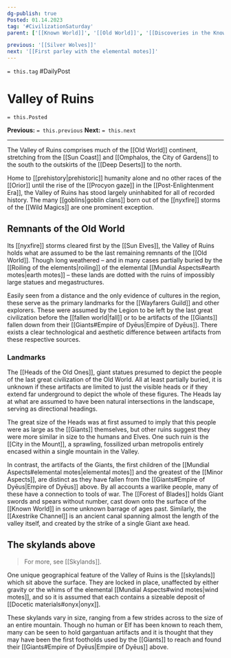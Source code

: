 ```yaml
---
dg-publish: true
Posted: 01.14.2023
tag: '#CivilizationSaturday'
parent: ['[[Known World]]', '[[Old World]]', '[[Discoveries in the Known World]]']

previous: '[[Silver Wolves]]'
next: '[[First parley with the elemental motes]]'
---
```

`= this.tag` #DailyPost
# Valley of Ruins
`= this.Posted`

**Previous:** `= this.previous`
**Next:** `= this.next`

---

The Valley of Ruins comprises much of the [[Old World]] continent, stretching from the [[Sun Coast]] and [[Omphalos, the City of Gardens]] to the south to the outskirts of the [[Deep Deserts]] to the north.

Home to [[prehistory|prehistoric]] humanity alone and no other races of the [[Orior]] until the rise of the [[Procyon gaze]] in the [[Post-Enlightenment Era]], the Valley of Ruins has stood largely uninhabited for all of recorded history. The many [[goblins|goblin clans]] born out of the [[nyxfire]] storms of the [[Wild Magics]] are one prominent exception.

## Remnants of the Old World

Its [[nyxfire]] storms cleared first by the [[Sun Elves]], the Valley of Ruins holds what are assumed to be the last remaining remnants of the [[Old World]]. Though long weathered – and in many cases partially buried by the [[Roiling of the elements|roiling]] of the elemental [[Mundial Aspects#earth motes|earth motes]] – these lands are dotted with the ruins of impossibly large statues and megastructures.

Easily seen from a distance and the only evidence of cultures in the region, these serve as the primary landmarks for the [[Wayfarers Guild]] and other explorers. These were assumed by the Legion to be left by the last great civilization before the [[fallen world|fall]] or to be artifacts of the [[Giants]] fallen down from their [[Giants#Empire of Dyēus|Empire of Dyēus]]. There exists a clear technological and aesthetic difference between artifacts from these respective sources.

### Landmarks

The [[Heads of the Old Ones]], giant statues presumed to depict the people of the last great civilization of the Old World. All at least partially buried, it is unknown if these artifacts are limited to just the visible heads or if they extend far underground to depict the whole of these figures. The Heads lay at what are assumed to have been natural intersections in the landscape, serving as directional headings.

The great size of the Heads was at first assumed to imply that this people were as large as the [[Giants]] themselves, but other ruins suggest they were more similar in size to the humans and Elves. One such ruin is the [[City in the Mount]], a sprawling, fossilized urban metropolis entirely encased within a single mountain in the Valley.

In contrast, the artifacts of the Giants, the first children of the [[Mundial Aspects#elemental motes|elemental motes]] and the greatest of the [[Minor Aspects]], are distinct as they have fallen from the [[Giants#Empire of Dyēus|Empire of Dyēus]] above. By all accounts a warlike people, many of these have a connection to tools of war. The [[Forest of Blades]] holds Giant swords and spears without number, cast down onto the surface of the [[Known World]] in some unknown barrage of ages past. Similarly, the [[Axestrike Channel]] is an ancient canal spanning almost the length of the valley itself, and created by the strike of a single Giant axe head.

## The skylands above

> For more, see [[Skylands]].

One unique geographical feature of the Valley of Ruins is the [[skylands]] which sit above the surface. They are locked in place, unaffected by either gravity or the whims of the elemental [[Mundial Aspects#wind motes|wind motes]], and so it is assumed that each contains a sizeable deposit of [[Docetic materials#onyx|onyx]].

These skylands vary in size, ranging from a few strides across to the size of an entire mountain. Though no human or Elf has been known to reach them, many can be seen to hold gargantuan artifacts and it is thought that they may have been the first footholds used by the [[Giants]] to reach and found their [[Giants#Empire of Dyēus|Empire of Dyēus]] above.
